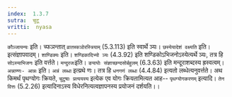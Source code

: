 ```yaml
---
index:  1.3.7
sutra:  चुटू
vritti:  nyasa
---
```


`कौञ्जायन्यः` इति। च्फञन्तात् `व्रातच्फञोरस्त्रियाम्` (5.3.113) इति स्वार्थे ञ्यः। `छस्येयादेशं वक्ष्यति` इति। इत्संज्ञापवादम्। `शाण्डिक्यः` इति। `शण्डिकादिभ्यो ञ्यः` (4.3.92) इति शण्डिकोऽभिजनोऽस्येत्यर्थे ञ्यः, तत्र हि `सोऽस्याभिजनः` इति वर्त्तते। `मन्दुरजः`इति। `ङयापोः संज्ञाच्छन्दसोर्बहुलम्` (6.3.63) इति मन्दूराशब्दस्य ह्रस्वत्वम्। `अन्नाण्णः- आन्नः` इति। `अन्नं लब्धा` इत्य्रथे णः।
तत्र हि `धनगणं लब्धा` (4.4.84) इत्यतो लब्धेत्यनुवर्त्तते। अथ किमर्थं पृथग्योगः
क्रियते, `चुटुषाः प्रत्ययस्य` इत्येक एव योगः क्रियतामित्यत आह-- `पृथग्योगकरणम्` इत्यादि। `तेन वित्तः` (5.2.26) इत्यादिनाऽस्य विधेरनित्यत्वज्ञापनस्य प्रयोजनं
दर्शयति।।

